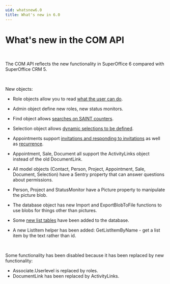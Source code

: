 ```yaml
---
uid: whatsnew6.0
title: What's new in 6.0
---
```


What's new in the COM API
=========================

 

The COM API reflects the new functionality in SuperOffice 6 compared with SuperOffice CRM 5.

 

New objects:

-   <see cref="SuperOffice.COM.SuperOfficeDB.SORole">Role</see> objects allow you to read [what the user can do](Role-Based%20Security.md).
-   <see cref="SuperOffice.COM.SuperOfficeDB.SOAdmin">Admin</see> object define <see cref="SuperOffice.COM.SuperOfficeDB.SOAdmin.CreateRole">new roles</see>, <see cref="SuperOffice.COM.SuperOfficeDB.SOAdmin.CreateStatusMonitor">new status monitors</see>.
-   <see cref="SuperOffice.COM.SuperOfficeDB.SOFind">Find</see> object allows [searches on SAINT counters](Saint%20Counters%20And%20Values.md).
-   <see cref="SuperOffice.COM.SuperOfficeDB.SOSelection">Selection</see> object allows [dynamic selections to be defined](Dynamic%20Selections.md).
-   <see cref="SuperOffice.COM.SuperOfficeDB.SOAppointment">Appointments</see> support [invitations and responding to invitations](Simplified%20Bookings%20And%20Invitations.md) as well as [recurrence](Recurring%20Appointments.md).
-   Appointment, Sale, Document all support the <see cref="IAppointment.ActivityLinks">ActivityLinks</see> object instead of the old DocumentLink.

-   All model objects (Contact, Person, Project, Appointment, Sale, Document, Selection) have a <see cref="SuperOffice.COM.SuperOfficeDB.SOSentry">Sentry</see> property that can answer questions about permissions. 

-   <see cref="SuperOffice.COM.SuperOfficeDB.SOPerson">Person</see>, <see cref="SuperOffice.COM.SuperOfficeDB.SOProject">Project</see> and <see cref="SuperOffice.COM.SuperOfficeDB.SOStatusMonitor">StatusMonitor</see> have a <see cref="SuperOffice.COM.SuperOfficeDB.SOPerson.Picture">Picture property</see> to manipulate the picture blob.

-   The database object has new <see cref="Database.ImportBlobFromFile">Import</see> and <see cref="Database.ExportBlobToFile">ExportBlobToFile</see> functions to use blobs for things other than pictures.

-   Some [new list tables](New%20lists.md) have been added to the database.

-   A new ListItem helper has been added: <see cref="Database.GetListItemByName">GetListItemByName</see> - get a list item by the text rather than id.

 

Some functionality has been disabled because it has been replaced by new functionality:

-   Associate.Userlevel is replaced by <see cref="SuperOffice.COM.SuperOfficeDB.SORole">roles</see>.
-   DocumentLink has been replaced by <see cref="SuperOffice.COM.SuperOfficeDB.SOActivityLinks">ActivityLinks</see>.
